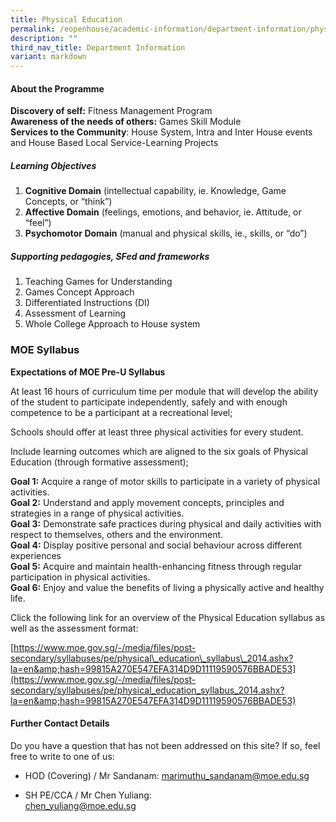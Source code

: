 ```yaml
---
title: Physical Education
permalink: /eopenhouse/academic-information/department-information/physical-education/
description: ""
third_nav_title: Department Information
variant: markdown
---
```

#### **About the Programme**

**Discovery of self:**&nbsp;Fitness Management Program<br>
**Awareness of the needs of others:**&nbsp;Games Skill Module<br>
**Services to the Community**: House System, Intra and Inter House events and House Based Local Service-Learning Projects

##### **Learning Objectives**

1.  **Cognitive Domain**&nbsp;(intellectual capability, ie. Knowledge, Game Concepts, or “think”)
2.  **Affective Domain**&nbsp;(feelings, emotions, and behavior, ie. Attitude, or “feel”)
3.  **Psychomotor Domain**&nbsp;(manual and physical skills, ie., skills, or “do”)

##### **Supporting pedagogies, SFed and frameworks**

1.  Teaching Games for Understanding
2.  Games Concept Approach
3.  Differentiated Instructions (DI)
4.  Assessment of Learning
5.  Whole College Approach to House system

### **MOE Syllabus**

**Expectations of MOE Pre-U Syllabus**

At least 16 hours of curriculum time per module that will develop the ability of the student to participate independently, safely and with enough competence to be a participant at a recreational level;

Schools should offer at least three physical activities for every student.

Include learning outcomes which are aligned to the six goals of Physical Education (through formative assessment);

**Goal 1:** Acquire a range of motor skills to participate in a variety of physical activities. <br>
**Goal 2:** Understand and apply movement concepts, principles and strategies in a range of physical activities. <br>
**Goal 3:** Demonstrate safe practices during physical and daily activities with respect to themselves, others and the environment. <br>
**Goal 4:** Display positive personal and social behaviour across different experiences <br>
**Goal 5:** Acquire and maintain health-enhancing fitness through regular participation in physical activities. <br>
**Goal 6:** Enjoy and value the benefits of living a physically active and healthy life.

  

Click the following link for an overview of the Physical Education syllabus as well as the assessment format:

[https://www.moe.gov.sg/-/media/files/post-secondary/syllabuses/pe/physical\_education\_syllabus\_2014.ashx?la=en&amp;hash=99815A270E547EFA314D9D11119590576BBADE53](https://www.moe.gov.sg/-/media/files/post-secondary/syllabuses/pe/physical_education_syllabus_2014.ashx?la=en&amp;hash=99815A270E547EFA314D9D11119590576BBADE53)

#### **Further Contact Details**

Do you have a question that has not been addressed on this site? If so, feel free to write to one of us:

  

*   HOD (Covering) / Mr Sandanam: 
[marimuthu\_sandanam@moe.edu.sg](mailto:marimuthu_sandanam@moe.edu.sg)

*   SH PE/CCA / Mr Chen Yuliang: <br>
[chen\_yuliang@moe.edu.sg](mailto:chen_yuliang@moe.edu.sg)